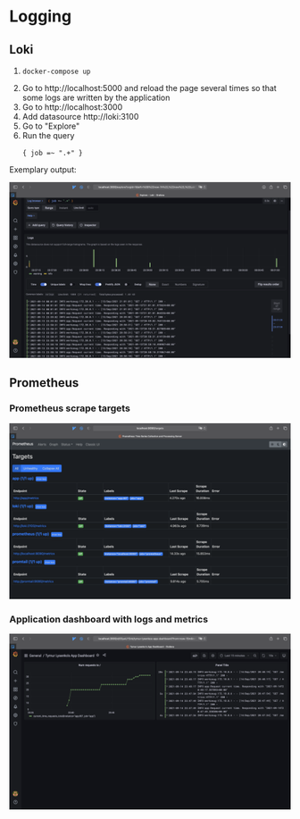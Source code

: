 # Logging

## Loki

1. 
   ```shell
   docker-compose up
   ```
2. Go to http://localhost:5000 and reload the page several times so that some logs are written by the application
3. Go to http://localhost:3000
4. Add datasource http://loki:3100
5. Go to "Explore"
6. Run the query
   ```
   { job =~ ".+" }
   ```

Exemplary output:

![grafana logs](./logs.png)

## Prometheus

### Prometheus scrape targets

![Prometheus targets](./prom-targets.png)

### Application dashboard with logs and metrics

![Grafana app dashboard](./app-grafana-dashboard.png)
